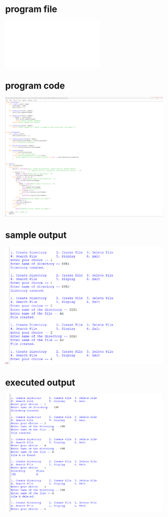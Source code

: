 # program file
![program_file](SECONDLEVELDIRECTORY_528.py)

# program code
![program_code](SECONDLEVELDIRECTORY_code_528.png)

# sample output
![sample_output](SECONDLEVELDIRECTORY_IO_528.png)

# executed output
![executed_output](SECONDLEVELDIRECTORY_EO_528.png)
